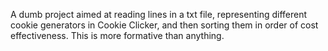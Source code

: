 A dumb project aimed at reading lines in a txt file, representing different cookie generators in Cookie Clicker, and then sorting them in order of cost effectiveness.
This is more formative than anything.
